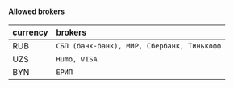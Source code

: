 #### Allowed brokers

| currency | brokers                |
| :-------- | :------------------------- |
| RUB | `СБП (банк-банк), МИР, Сбербанк, Тинькофф` |
| UZS | `Humo, VISA` |
| BYN | `ЕРИП` |

